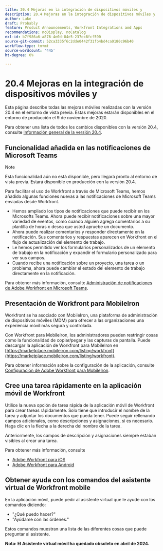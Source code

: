 ```yaml
---
title: 20.4 Mejoras en la integración de dispositivos móviles y
description: 20.4 Mejoras en la integración de dispositivos móviles y
author: Luke
draft: Probably
feature: Product Announcements, Workfront Integrations and Apps
recommendations: noDisplay, noCatalog
exl-id: b7f986a6-a876-4e0d-84e5-237ec8fcf590
source-git-commit: 52ca3335f6c2dde0442f31fb4bd4ca0180c96b40
workflow-type: tm+mt
source-wordcount: '445'
ht-degree: 0%

---
```


# 20.4 Mejoras en la integración de dispositivos móviles y

Esta página describe todas las mejoras móviles realizadas con la versión 20.4 en el entorno de vista previa. Estas mejoras estarán disponibles en el entorno de producción el 9 de noviembre de 2020.

Para obtener una lista de todos los cambios disponibles con la versión 20.4, consulte [Información general de la versión 20.4](../../../product-announcements/product-releases/20.4-release-activity/20-4-release-overview.md).

## Funcionalidad añadida en las notificaciones de Microsoft Teams

>[!NOTE]
>
>Esta funcionalidad aún no está disponible, pero llegará pronto al entorno de vista previa. Estará disponible en producción con la versión 20.4.

Para facilitar el uso de Workfront a través de Microsoft Teams, hemos añadido algunas funciones nuevas a las notificaciones de Microsoft Teams enviadas desde Workfront.

* Hemos ampliado los tipos de notificaciones que puede recibir en los Microsofts Teams. Ahora puede recibir notificaciones sobre una mayor variedad de eventos, como cuando alguien agrega comentarios a su plantilla de horas o desea que usted apruebe un documento.
* Ahora puede realizar comentarios y responder directamente en la notificación. Sus comentarios y respuestas aparecen en Workfront en el flujo de actualización del elemento de trabajo.
* Le hemos permitido ver los formularios personalizados de un elemento de trabajo en la notificación y expandir el formulario personalizado para ver sus campos.
* Cuando recibe una notificación sobre un proyecto, una tarea o un problema, ahora puede cambiar el estado del elemento de trabajo directamente en la notificación.

Para obtener más información, consulte [Administración de notificaciones de Adobe Workfront en Microsoft Teams](../../../workfront-integrations-and-apps/using-workfront-with-microsoft-teams/manage-wf-notifications-approval-requests-ms-teams.md).

## Presentación de Workfront para MobileIron

Workfront se ha asociado con MobileIron, una plataforma de administración de dispositivos móviles (MDM) para ofrecer a las organizaciones una experiencia móvil más segura y controlada.

Con Workfront para MobileIron, los administradores pueden restringir cosas como la funcionalidad de copiar/pegar y las capturas de pantalla. Puede descargar la aplicación de Workfront para MobileIron en [https://marketplace.mobileiron.com/listing/workfront](https://marketplace.mobileiron.com/listing/workfront).

Para obtener información sobre la configuración de la aplicación, consulte [Configuración de Adobe Workfront para MobileIron](../../../workfront-basics/mobile-apps/using-the-workfront-mobile-app/wf-mobileiron-configs.md).

## Cree una tarea rápidamente en la aplicación móvil de Workfront

Utilice la nueva opción de tarea rápida de la aplicación móvil de Workfront para crear tareas rápidamente. Solo tiene que introducir el nombre de la tarea y adjuntar los documentos que pueda tener. Puede seguir rellenando campos adicionales, como descripciones y asignaciones, si es necesario. Haga clic en la flecha a la derecha del nombre de la tarea.

Anteriormente, los campos de descripción y asignaciones siempre estaban visibles al crear una tarea.

Para obtener más información, consulte

* [Adobe Workfront para iOS](../../../workfront-basics/mobile-apps/using-the-workfront-mobile-app/workfront-for-ios.md)
* [Adobe Workfront para Android](../../../workfront-basics/mobile-apps/using-the-workfront-mobile-app/workfront-for-android.md)

## Obtener ayuda con los comandos del asistente virtual de Workfront mobile

En la aplicación móvil, puede pedir al asistente virtual que le ayude con los comandos diciendo:

* &quot;¿Qué puedo hacer?&quot;
* &quot;Ayúdame con las órdenes.&quot;

Estos comandos muestran una lista de las diferentes cosas que puede preguntar al asistente.

**Nota: El Asistente virtual móvil ha quedado obsoleto en abril de 2024.**

